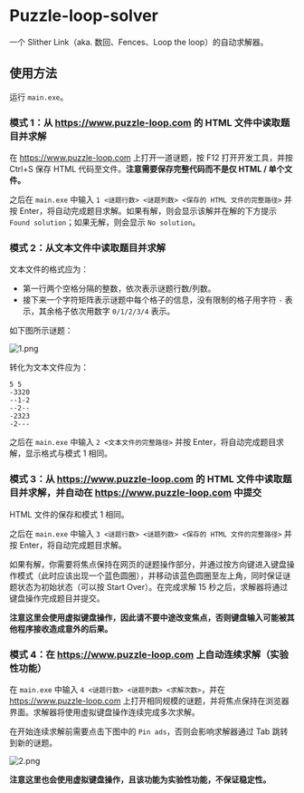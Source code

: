 # Puzzle-loop-solver
一个 Slither Link（aka. 数回、Fences、Loop the loop）的自动求解器。

## 使用方法

运行 `main.exe`。

### 模式 1：从 <https://www.puzzle-loop.com> 的 HTML 文件中读取题目并求解

在 <https://www.puzzle-loop.com> 上打开一道谜题，按 F12 打开开发工具，并按 Ctrl+S 保存 HTML 代码至文件。**注意需要保存完整代码而不是仅 HTML / 单个文件。**

之后在 `main.exe` 中输入 `1 <谜题行数> <谜题列数> <保存的 HTML 文件的完整路径>` 并按 Enter，将自动完成题目求解。如果有解，则会显示该解并在解的下方提示 `Found solution`；如果无解，则会显示 `No solution`。

### 模式 2：从文本文件中读取题目并求解

文本文件的格式应为：

- 第一行两个空格分隔的整数，依次表示谜题行数/列数。
- 接下来一个字符矩阵表示谜题中每个格子的信息，没有限制的格子用字符 `-` 表示，其余格子依次用数字 `0/1/2/3/4` 表示。

如下图所示谜题：

![1.png](https://s2.loli.net/2023/12/12/YOhlWsGNKfX3Tm8.png)

转化为文本文件应为：

```plain
5 5
-3320
--1-2
--2--
-2323
-2---
```

之后在 `main.exe` 中输入 `2 <文本文件的完整路径>` 并按 Enter，将自动完成题目求解，显示格式与模式 1 相同。

### 模式 3：从 <https://www.puzzle-loop.com> 的 HTML 文件中读取题目并求解，并自动在 <https://www.puzzle-loop.com> 中提交

HTML 文件的保存和模式 1 相同。

之后在 `main.exe` 中输入 `3 <谜题行数> <谜题列数> <保存的 HTML 文件的完整路径>` 并按 Enter，将自动完成题目求解。

如果有解，你需要将焦点保持在网页的谜题操作部分，并通过按方向键进入键盘操作模式（此时应该出现一个蓝色圆圈），并移动该蓝色圆圈至左上角，同时保证谜题状态为初始状态（可以按 Start Over）。在完成求解 15 秒之后，求解器将通过键盘操作完成题目并提交。

**注意这里会使用虚拟键盘操作，因此请不要中途改变焦点，否则键盘输入可能被其他程序接收造成意外的后果。**

### 模式 4：在 <https://www.puzzle-loop.com> 上自动连续求解（实验性功能）

在 `main.exe` 中输入 `4 <谜题行数> <谜题列数> <求解次数>`，并在 <https://www.puzzle-loop.com> 上打开相同规模的谜题，并将焦点保持在浏览器界面。求解器将使用虚拟键盘操作连续完成多次求解。

在开始连续求解前需要点击下图中的 `Pin ads`，否则会影响求解器通过 Tab 跳转到新的谜题。

![2.png](https://s2.loli.net/2023/12/12/DeoCmEALMk1qf4v.png)

**注意这里也会使用虚拟键盘操作，且该功能为实验性功能，不保证稳定性。**

